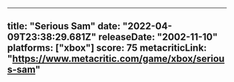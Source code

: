 
---
title: "Serious Sam"
date: "2022-04-09T23:38:29.681Z"
releaseDate: "2002-11-10"
platforms: ["xbox"]
score: 75
metacriticLink: "https://www.metacritic.com/game/xbox/serious-sam"
---
